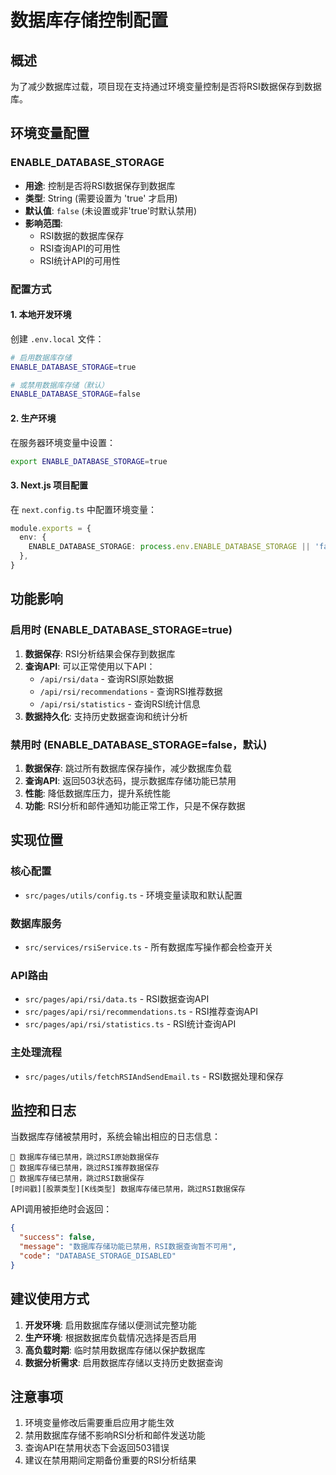 # 数据库存储控制配置

## 概述

为了减少数据库过载，项目现在支持通过环境变量控制是否将RSI数据保存到数据库。

## 环境变量配置

### ENABLE_DATABASE_STORAGE

- **用途**: 控制是否将RSI数据保存到数据库
- **类型**: String (需要设置为 'true' 才启用)
- **默认值**: `false` (未设置或非'true'时默认禁用)
- **影响范围**: 
  - RSI数据的数据库保存
  - RSI查询API的可用性
  - RSI统计API的可用性

### 配置方式

#### 1. 本地开发环境

创建 `.env.local` 文件：
```bash
# 启用数据库存储
ENABLE_DATABASE_STORAGE=true

# 或禁用数据库存储（默认）
ENABLE_DATABASE_STORAGE=false
```

#### 2. 生产环境

在服务器环境变量中设置：
```bash
export ENABLE_DATABASE_STORAGE=true
```

#### 3. Next.js 项目配置

在 `next.config.ts` 中配置环境变量：
```typescript
module.exports = {
  env: {
    ENABLE_DATABASE_STORAGE: process.env.ENABLE_DATABASE_STORAGE || 'false',
  },
}
```

## 功能影响

### 启用时 (ENABLE_DATABASE_STORAGE=true)

1. **数据保存**: RSI分析结果会保存到数据库
2. **查询API**: 可以正常使用以下API：
   - `/api/rsi/data` - 查询RSI原始数据
   - `/api/rsi/recommendations` - 查询RSI推荐数据
   - `/api/rsi/statistics` - 查询RSI统计信息
3. **数据持久化**: 支持历史数据查询和统计分析

### 禁用时 (ENABLE_DATABASE_STORAGE=false，默认)

1. **数据保存**: 跳过所有数据库保存操作，减少数据库负载
2. **查询API**: 返回503状态码，提示数据库存储功能已禁用
3. **性能**: 降低数据库压力，提升系统性能
4. **功能**: RSI分析和邮件通知功能正常工作，只是不保存数据

## 实现位置

### 核心配置
- `src/pages/utils/config.ts` - 环境变量读取和默认配置

### 数据库服务
- `src/services/rsiService.ts` - 所有数据库写操作都会检查开关

### API路由
- `src/pages/api/rsi/data.ts` - RSI数据查询API
- `src/pages/api/rsi/recommendations.ts` - RSI推荐查询API  
- `src/pages/api/rsi/statistics.ts` - RSI统计查询API

### 主处理流程
- `src/pages/utils/fetchRSIAndSendEmail.ts` - RSI数据处理和保存

## 监控和日志

当数据库存储被禁用时，系统会输出相应的日志信息：

```
🔄 数据库存储已禁用，跳过RSI原始数据保存
🔄 数据库存储已禁用，跳过RSI推荐数据保存
🔄 数据库存储已禁用，跳过RSI数据保存
[时间戳][股票类型][K线类型] 数据库存储已禁用，跳过RSI数据保存
```

API调用被拒绝时会返回：
```json
{
  "success": false,
  "message": "数据库存储功能已禁用，RSI数据查询暂不可用",
  "code": "DATABASE_STORAGE_DISABLED"
}
```

## 建议使用方式

1. **开发环境**: 启用数据库存储以便测试完整功能
2. **生产环境**: 根据数据库负载情况选择是否启用
3. **高负载时期**: 临时禁用数据库存储以保护数据库
4. **数据分析需求**: 启用数据库存储以支持历史数据查询

## 注意事项

1. 环境变量修改后需要重启应用才能生效
2. 禁用数据库存储不影响RSI分析和邮件发送功能
3. 查询API在禁用状态下会返回503错误
4. 建议在禁用期间定期备份重要的RSI分析结果
